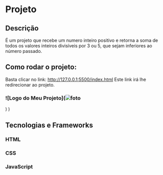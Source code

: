# Projeto 
## Descrição
É um projeto que recebe um numero inteiro positivo e retorna a soma de todos os valores inteiros divisíveis por 3 ou 5, que sejam inferiores ao número passado.
## Como rodar o projeto:
Basta clicar no link: http://127.0.0.1:5500/index.html
Este link irá lhe redirecionar ao projeto.
### ![Logo do Meu Projeto](![foto](https://github.com/Art1367/Projeto/assets/108029096/b94c2dcf-e45f-4573-ad05-8855a9659810)
)
)
## Tecnologias e Frameworks
### HTML
### CSS
### JavaScript

